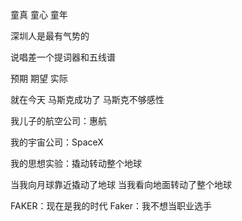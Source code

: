 童真 童心 童年

深圳人是最有气势的

说唱差一个提词器和五线谱

预期 期望 实际

就在今天 马斯克成功了 马斯克不够感性

我儿子的航空公司：惠航

我的宇宙公司：SpaceX

我的思想实验：撬动转动整个地球

当我向月球靠近撬动了地球 当我看向地面转动了整个地球

FAKER：现在是我的时代 Faker：我不想当职业选手